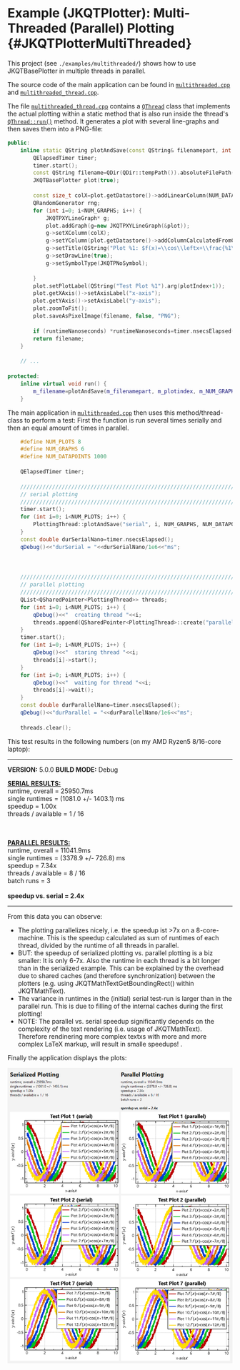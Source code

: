 # Example (JKQTPlotter): Multi-Threaded (Parallel) Plotting                                                  {#JKQTPlotterMultiThreaded}


This project (see `./examples/multithreaded/`) shows how to use JKQTBasePlotter in multiple threads in parallel.

The source code of the main application can be found in [`multithreaded.cpp`](https://github.com/jkriege2/JKQtPlotter/tree/master/examples/multithreaded/multithreaded.cpp) and [`multithreaded_thread.cpp`](https://github.com/jkriege2/JKQtPlotter/tree/master/examples/multithreaded/multithreaded_thread.cpp).

The file  [`multithreaded_thread.cpp`](https://github.com/jkriege2/JKQtPlotter/tree/master/examples/multithreaded/multithreaded_thread.cpp) contains a [`QThread`](https://doc.qt.io/qt-6/qthread.html) class that implements the actual plotting within a static method that is also run inside the thread's [`QThread::run()`](https://doc.qt.io/qt-6/qthread.html#run) method. It generates a plot with several line-graphs and then saves them into a PNG-file:

```.cpp
public:
    inline static QString plotAndSave(const QString& filenamepart, int plotIndex, int NUM_GRAPHS, int NUM_DATAPOINTS, double* runtimeNanoseconds=nullptr) {
        QElapsedTimer timer;
        timer.start();
        const QString filename=QDir(QDir::tempPath()).absoluteFilePath(QString("testimg_%1_%2.png").arg(filenamepart).arg(plotIndex));
        JKQTBasePlotter plot(true);

        const size_t colX=plot.getDatastore()->addLinearColumn(NUM_DATAPOINTS, 0, 10, "x");
        QRandomGenerator rng;
        for (int i=0; i<NUM_GRAPHS; i++) {
            JKQTPXYLineGraph* g;
            plot.addGraph(g=new JKQTPXYLineGraph(&plot));
            g->setXColumn(colX);
            g->setYColumn(plot.getDatastore()->addColumnCalculatedFromColumn(colX, [&](double x) { return cos(x+double(i)/8.0*JKQTPSTATISTICS_PI)+rng.generateDouble()*0.2-0.1;}));
            g->setTitle(QString("Plot %1: $f(x)=\\cos\\leftx+\\frac{%1\\pi}{8}\\right)").arg(i+1));
            g->setDrawLine(true);
            g->setSymbolType(JKQTPNoSymbol);

        }
        plot.setPlotLabel(QString("Test Plot %1").arg(plotIndex+1));
        plot.getXAxis()->setAxisLabel("x-axis");
        plot.getYAxis()->setAxisLabel("y-axis");
        plot.zoomToFit();
        plot.saveAsPixelImage(filename, false, "PNG");

        if (runtimeNanoseconds) *runtimeNanoseconds=timer.nsecsElapsed();
        return filename;
    }

    // ...

protected:
    inline virtual void run() {
        m_filename=plotAndSave(m_filenamepart, m_plotindex, m_NUM_GRAPHS, m_NUM_DATAPOINTS, &m_runtimeNanoseconds);
    }
```

The main application in [`multithreaded.cpp`](https://github.com/jkriege2/JKQtPlotter/tree/master/examples/multithreaded/multithreaded.cpp) then uses this method/thread-class to perform a test: First the function is run several times serially and then an equal amount of times in parallel.

```.cpp
    #define NUM_PLOTS 8
    #define NUM_GRAPHS 6
    #define NUM_DATAPOINTS 1000

    QElapsedTimer timer;
    
    /////////////////////////////////////////////////////////////////////////////////
    // serial plotting
    /////////////////////////////////////////////////////////////////////////////////
    timer.start();
    for (int i=0; i<NUM_PLOTS; i++) {
        PlottingThread::plotAndSave("serial", i, NUM_GRAPHS, NUM_DATAPOINTS);
    }
    const double durSerialNano=timer.nsecsElapsed();
    qDebug()<<"durSerial = "<<durSerialNano/1e6<<"ms";



    /////////////////////////////////////////////////////////////////////////////////
    // parallel plotting
    /////////////////////////////////////////////////////////////////////////////////
    QList<QSharedPointer<PlottingThread>> threads;
    for (int i=0; i<NUM_PLOTS; i++) {
        qDebug()<<"  creating thread "<<i;
        threads.append(QSharedPointer<PlottingThread>::create("parallel",i, NUM_GRAPHS, NUM_DATAPOINTS, nullptr));
    }
    timer.start();
    for (int i=0; i<NUM_PLOTS; i++) {
        qDebug()<<"  staring thread "<<i;
        threads[i]->start();
    }
    for (int i=0; i<NUM_PLOTS; i++) {
        qDebug()<<"  waiting for thread "<<i;
        threads[i]->wait();
    }
    const double durParallelNano=timer.nsecsElapsed();
    qDebug()<<"durParallel = "<<durParallelNano/1e6<<"ms";

    threads.clear();
```

This test results in the following numbers (on my AMD Ryzen5 8/16-core laptop):


---

[comment]:RESULTS

<b>VERSION:</b> 5.0.0
<b>BUILD MODE:</b> Debug

<u><b>SERIAL RESULTS:</b></u><br/>runtime, overall = 25950.7ms<br/>single runtimes = (1081.0 +/- 1403.1) ms<br/>speedup = 1.00x<br/>threads / available = 1 / 16<br/><br/><br/>  

<u><b>PARALLEL RESULTS:</b></u><br/>
runtime, overall = 11041.9ms<br/>single runtimes = (3378.9 +/- 726.8) ms<br/>speedup = 7.34x<br/>threads / available = 8 / 16<br/>batch runs = 3<br/><br/><b>speedup vs. serial = 2.4x</b>

[comment]:RESULTS_END

---

From this data you can observe:
  - The plotting parallelizes nicely, i.e. the speedup ist >7x on a 8-core-machine. This is the speedup calculated as sum of runtimes of each thread, divided by the runtime of all threads in parallel.
  - BUT: the speedup of serialized plotting vs. parallel plotting is a biz smaller: It is only 6-7x. Also the runtime in each thread is a bit longer than in the serialized example. This can be explained by the overhead due to shared caches (and therefore synchronization) between the plotters (e.g. using JKQTMathTextGetBoundingRect() within JKQTMathText). 
  - The variance in runtimes in the (initial) serial test-run is larger than in the parallel run. This is due to filling of the internal caches during the first plotting!
  - NOTE: The parallel vs. serial speedup significantly depends on the complexity of the text rendering (i.e. usage of JKQTMathText). Therefore rendinering more complex textxs with more and more complex LaTeX markup, will result in smalle speedups!
.

Finally the application displays the plots:

![multithreaded](https://raw.githubusercontent.com/jkriege2/JKQtPlotter/master/screenshots/multithreaded.png)

